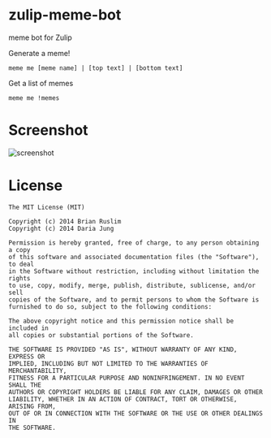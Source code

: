 zulip-meme-bot
=============

meme bot for Zulip

Generate a meme!
~~~~~
meme me [meme name] | [top text] | [bottom text]
~~~~~


Get a list of memes
~~~~~
meme me !memes
~~~~~

Screenshot
==========
![screenshot](https://www.dropbox.com/s/7f0haiqb3pz9lcm/Screenshot%202014-08-15%2011.56.28%20-%20cropped.png)


License
=======

```
The MIT License (MIT)

Copyright (c) 2014 Brian Ruslim
Copyright (c) 2014 Daria Jung

Permission is hereby granted, free of charge, to any person obtaining a copy
of this software and associated documentation files (the "Software"), to deal
in the Software without restriction, including without limitation the rights
to use, copy, modify, merge, publish, distribute, sublicense, and/or sell
copies of the Software, and to permit persons to whom the Software is
furnished to do so, subject to the following conditions:

The above copyright notice and this permission notice shall be included in
all copies or substantial portions of the Software.

THE SOFTWARE IS PROVIDED "AS IS", WITHOUT WARRANTY OF ANY KIND, EXPRESS OR
IMPLIED, INCLUDING BUT NOT LIMITED TO THE WARRANTIES OF MERCHANTABILITY,
FITNESS FOR A PARTICULAR PURPOSE AND NONINFRINGEMENT. IN NO EVENT SHALL THE
AUTHORS OR COPYRIGHT HOLDERS BE LIABLE FOR ANY CLAIM, DAMAGES OR OTHER
LIABILITY, WHETHER IN AN ACTION OF CONTRACT, TORT OR OTHERWISE, ARISING FROM,
OUT OF OR IN CONNECTION WITH THE SOFTWARE OR THE USE OR OTHER DEALINGS IN
THE SOFTWARE.
```
